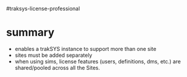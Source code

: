 #traksys-license-professional 
# summary
- enables a trakSYS instance to support more than one site
- sites must be added separately
- when using sims, license features (users, definitions, dms, etc.) are shared/pooled across all the Sites.
